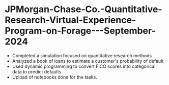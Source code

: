 # JPMorgan-Chase-Co.-Quantitative-Research-Virtual-Experience-Program-on-Forage---September-2024
- Completed a simulation focused on quantitative research methods 
- Analyzed a book of loans to estimate a customer's probability of default
- Used dynamic programming to convert FICO scores into categorical data to predict defaults
- Upload of notebooks done for the tasks.
